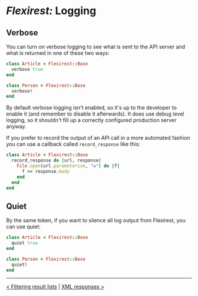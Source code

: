 # *Flexirest:* Logging

## Verbose

You can turn on verbose logging to see what is sent to the API server and what is returned in one of these two ways:

```ruby
class Article < Flexirest::Base
  verbose true
end

class Person < Flexirest::Base
  verbose!
end
```

By default verbose logging isn't enabled, so it's up to the developer to enable it (and remember to disable it afterwards). It does use debug level logging, so it shouldn't fill up a correctly configured production server anyway.

If you prefer to record the output of an API call in a more automated fashion you can use a callback called `record_response` like this:

```ruby
class Article < Flexirest::Base
  record_response do |url, response|
    File.open(url.parameterize, "w") do |f|
      f << response.body
    end
  end
end
```

## Quiet

By the same token, if you want to silence all log output from Flexirest, you can use quiet:

```ruby
class Article < Flexirest::Base
  quiet true
end

class Person < Flexirest::Base
  quiet!
end
```

-----

[< Filtering result lists](filtering-result-lists.md) | [XML responses >](xml-responses.md)
